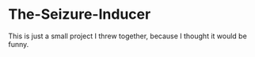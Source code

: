 # The-Seizure-Inducer
This is just a small project I threw together, because I thought it would be funny.
